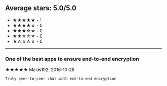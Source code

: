 ## Average stars: 5.0/5.0

- ★★★★★ - 1
- ★★★★☆ - 0
- ★★★☆☆ - 0
- ★★☆☆☆ - 0
- ★☆☆☆☆ - 0

---

### One of the best apps to ensure end-to-end encryption

★★★★★ Makis192, 2016-10-28

```
Truly peer-to-peer chat with end-to-end encryption
```


